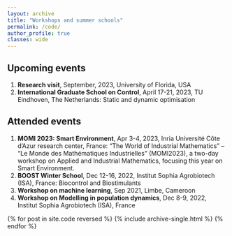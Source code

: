 ```yaml
---
layout: archive
title: "Workshops and summer schools"
permalink: /code/
author_profile: true
classes: wide
---
```

## Upcoming events
1. **Research visit**, September, 2023, University of Florida, USA
2. **International Graduate School on Control**, April 17-21, 2023, TU Eindhoven, The Netherlands: 
   Static and dynamic optimisation


## Attended events
1. **MOMI 2023: Smart Environment**, Apr 3-4, 2023, Inria Université Côte d’Azur research center, France:
   “The World of Industrial Mathematics” – “Le Monde des Mathématiques Industrielles” (MOMI2023), a two-day workshop on Applied and Industrial Mathematics, focusing this year on Smart Environment.
2. **BOOST Winter School**, Dec 12-16, 2022, Institut Sophia Agrobiotech (ISA), France: Biocontrol and Biostimulants
3. **Workshop on machine learning**, Sep 2021, Limbe, Cameroon
4. **Workshop on Modelling in population dynamics**, Dec 8-9, 2022, Institut Sophia Agrobiotech (ISA), France

{% for post in site.code reversed %}
  {% include archive-single.html %}
{% endfor %}
